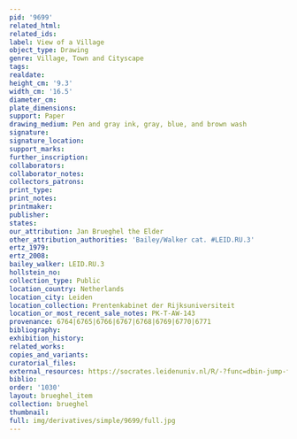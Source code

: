 ```yaml
---
pid: '9699'
related_html: 
related_ids: 
label: View of a Village
object_type: Drawing
genre: Village, Town and Cityscape
tags: 
realdate: 
height_cm: '9.3'
width_cm: '16.5'
diameter_cm: 
plate_dimensions: 
support: Paper
drawing_medium: Pen and gray ink, gray, blue, and brown wash
signature: 
signature_location: 
support_marks: 
further_inscription: 
collaborators: 
collaborator_notes: 
collectors_patrons: 
print_type: 
print_notes: 
printmaker: 
publisher: 
states: 
our_attribution: Jan Brueghel the Elder
other_attribution_authorities: 'Bailey/Walker cat. #LEID.RU.3'
ertz_1979: 
ertz_2008: 
bailey_walker: LEID.RU.3
hollstein_no: 
collection_type: Public
location_country: Netherlands
location_city: Leiden
location_collection: Prentenkabinet der Rijksuniversiteit
location_or_most_recent_sale_notes: PK-T-AW-143
provenance: 6764|6765|6766|6767|6768|6769|6770|6771
bibliography: 
exhibition_history: 
related_works: 
copies_and_variants: 
curatorial_files: 
external_resources: https://socrates.leidenuniv.nl/R/-?func=dbin-jump-full&object_id=2713729
biblio: 
order: '1030'
layout: brueghel_item
collection: brueghel
thumbnail: 
full: img/derivatives/simple/9699/full.jpg
---
```

